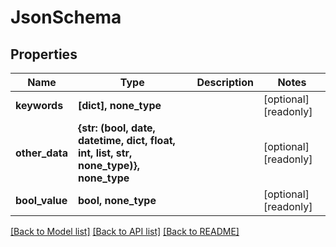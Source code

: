 # JsonSchema


## Properties
Name | Type | Description | Notes
------------ | ------------- | ------------- | -------------
**keywords** | **[dict], none_type** |  | [optional] [readonly] 
**other_data** | **{str: (bool, date, datetime, dict, float, int, list, str, none_type)}, none_type** |  | [optional] [readonly] 
**bool_value** | **bool, none_type** |  | [optional] [readonly] 

[[Back to Model list]](../README.md#documentation-for-models) [[Back to API list]](../README.md#documentation-for-api-endpoints) [[Back to README]](../README.md)


